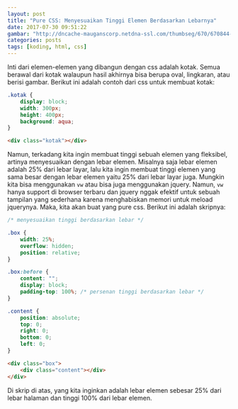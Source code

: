 ```yaml
---
layout: post
title: "Pure CSS: Menyesuaikan Tinggi Elemen Berdasarkan Lebarnya"
date: 2017-07-30 09:51:22
gambar: "http://dncache-mauganscorp.netdna-ssl.com/thumbseg/670/670844-bigthumbnail.jpg"
categories: posts
tags: [koding, html, css]
---
```


Inti dari elemen-elemen yang dibangun dengan css adalah kotak. Semua berawal dari kotak walaupun hasil akhirnya bisa berupa oval, lingkaran, atau berisi gambar. Berikut ini adalah contoh dari css untuk membuat kotak:

```css
.kotak {
    display: block;
    width: 300px;
    height: 400px;
    background: aqua;
}
```

```html
<div class="kotak"></div>
```

Namun, terkadang kita ingin membuat tinggi sebuah elemen yang fleksibel, artinya menyesuaikan dengan lebar elemen. Misalnya saja lebar elemen adalah 25% dari lebar layar, lalu kita ingin membuat tinggi elemen yang sama besar dengan lebar elemen yaitu 25% dari lebar layar juga. Mungkin kita bisa menggunakan `vw` atau bisa juga menggunakan jquery. Namun, `vw` hanya support di browser terbaru dan jquery nggak efektif untuk sebuah tampilan yang sederhana karena menghabiskan memori untuk meload jquerynya. Maka, kita akan buat yang pure css. Berikut ini adalah skripnya:

```css
/* menyesuaikan tinggi berdasarkan lebar */

.box {
    width: 25%;
    overflow: hidden;
    position: relative;
}

.box:before {
    content: "";
    display: block;
    padding-top: 100%; /* persenan tinggi berdasarkan lebar */
}

.content {
    position: absolute;
    top: 0;
    right: 0;
    bottom: 0;
    left: 0;
}
```

```html
<div class="box">
    <div class="content"></div>
</div>
```

Di skrip di atas, yang kita inginkan adalah lebar elemen sebesar 25% dari lebar halaman dan tinggi 100% dari lebar elemen.